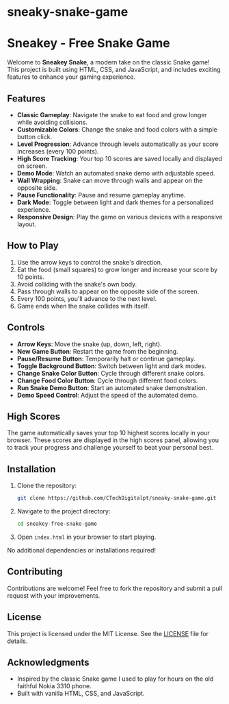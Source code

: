 # sneaky-snake-game

# Sneakey - Free Snake Game

Welcome to **Sneakey Snake**, a modern take on the classic Snake game! This project is built using HTML, CSS, and JavaScript, and includes exciting features to enhance your gaming experience.

## Features

- **Classic Gameplay**: Navigate the snake to eat food and grow longer while avoiding collisions.
- **Customizable Colors**: Change the snake and food colors with a simple button click.
- **Level Progression**: Advance through levels automatically as your score increases (every 100 points).
- **High Score Tracking**: Your top 10 scores are saved locally and displayed on screen.
- **Demo Mode**: Watch an automated snake demo with adjustable speed.
- **Wall Wrapping**: Snake can move through walls and appear on the opposite side.
- **Pause Functionality**: Pause and resume gameplay anytime.
- **Dark Mode**: Toggle between light and dark themes for a personalized experience.
- **Responsive Design**: Play the game on various devices with a responsive layout.

## How to Play

1. Use the arrow keys to control the snake's direction.
2. Eat the food (small squares) to grow longer and increase your score by 10 points.
3. Avoid colliding with the snake's own body.
4. Pass through walls to appear on the opposite side of the screen.
5. Every 100 points, you'll advance to the next level.
6. Game ends when the snake collides with itself.

## Controls

- **Arrow Keys**: Move the snake (up, down, left, right).
- **New Game Button**: Restart the game from the beginning.
- **Pause/Resume Button**: Temporarily halt or continue gameplay.
- **Toggle Background Button**: Switch between light and dark modes.
- **Change Snake Color Button**: Cycle through different snake colors.
- **Change Food Color Button**: Cycle through different food colors.
- **Run Snake Demo Button**: Start an automated snake demonstration.
- **Demo Speed Control**: Adjust the speed of the automated demo.

## High Scores

The game automatically saves your top 10 highest scores locally in your browser. These scores are displayed in the high scores panel, allowing you to track your progress and challenge yourself to beat your personal best.

## Installation

1. Clone the repository:
   ```bash
   git clone https://github.com/CTechDigitalpt/sneaky-snake-game.git
   ```
2. Navigate to the project directory:
   ```bash
   cd sneakey-free-snake-game
   ```
3. Open `index.html` in your browser to start playing.

No additional dependencies or installations required!

## Contributing

Contributions are welcome! Feel free to fork the repository and submit a pull request with your improvements.

## License

This project is licensed under the MIT License. See the [LICENSE](LICENSE) file for details.

## Acknowledgments

- Inspired by the classic Snake game I used to play for hours on the old faithful Nokia 3310 phone.
- Built with vanilla HTML, CSS, and JavaScript.
